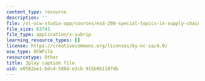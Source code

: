 ```yaml
---
content_type: resource
description: ''
file: /ol-ocw-studio-app/courses/esd-290-special-topics-in-supply-chain-management-spring-2005/e0582ae1bdc4588de3cb915b0b1197db_oAFufZvbBb0.srt
file_size: 63741
file_type: application/x-subrip
learning_resource_types: []
license: https://creativecommons.org/licenses/by-nc-sa/4.0/
ocw_type: OCWFile
resourcetype: Other
title: 3play caption file
uid: e0582ae1-bdc4-588d-e3cb-915b0b1197db
---
```


